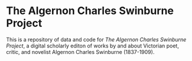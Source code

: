 # The Algernon Charles Swinburne Project

This is a repository of data and code for _The Algernon Charles Swinburne Project_, 
a digital scholarly editon of works by and about Victorian poet, critic, and novelist 
Algernon Charles Swinburne (1837-1909).
